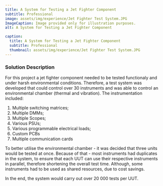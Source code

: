 ```yaml
---
title: A System for Testing a Jet Fighter Component
subtitle: Professional
image: assets/img/experience/Jet Fighter Test System.JPG
ImageCaption: Image provided only for illustration purposes.
alt: A System for Testing a Jet Fighter Component

caption:
  title: A System for Testing a Jet Fighter Component
  subtitle: Professional
  thumbnail: assets/img/experience/Jet Fighter Test System.JPG
---
```

### Solution Description

For this project a jet fighter component needed to be tested functionaly and under harsh environmental conditions. Therefore, a test system was developed that could control over 30 instruments and was able to control an environmental chamber (thermal and vibration). The instrumentation included:
1. Multiple switching matrices;
1. Multiple DMMs;
1. Multiple Scopes;
1. Various PSUs;
1. Various programmable electrical loads;
1. Custom PCBs
1. Multiple communication cards

To better utilise the environmental chamber - it was decided that three units would be tested at once. Because of that - most instruments had duplicates in the system, to ensure that each UUT can use their respective instruments in parallel, therefore shortening the overall test time. Although, some instruments had to be used as shared resources, due to cost savings.

In the end, the system would carry out over 20 000 tests per UUT.


